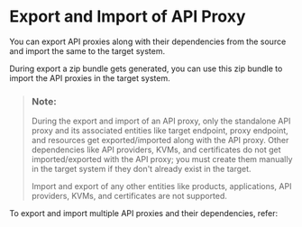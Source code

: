 <!-- loio901fbde8415f42d49c2a12f4b42ab856 -->

# Export and Import of API Proxy

You can export API proxies along with their dependencies from the source and import the same to the target system.

During export a zip bundle gets generated, you can use this zip bundle to import the API proxies in the target system.

> ### Note:  
> During the export and import of an API proxy, only the standalone API proxy and its associated entities like target endpoint, proxy endpoint, and resources get exported/imported along with the API proxy. Other dependencies like API providers, KVMs, and certificates do not get imported/exported with the API proxy; you must create them manually in the target system if they don't already exist in the target.
> 
> Import and export of any other entities like products, applications, API providers, KVMs, and certificates are not supported.

To export and import multiple API proxies and their dependencies, refer:

